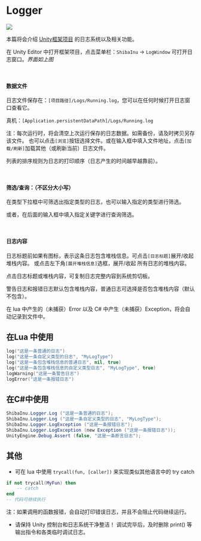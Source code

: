 # Logger

![](https://blog.lolo.link/img/unity/logger/logger.png)

本篇将会介绍 [Unity框架项目](https://github.com/lolo1208/unity3d-lolo) 的日志系统以及相关功能。

在 Unity Editor 中打开框架项目，点击菜单栏：`ShibaInu` -> `LogWindow` 可打开日志窗口。*界面如上图*

<br>

#### 数据文件
日志文件保存在：`[项目路径]/Logs/Running.log`，您可以在任何时候打开日志窗口查看它。

真机：`[Application.persistentDataPath]/Logs/Running.log`

注：每次运行时，将会清空上次运行保存的日志数据。如需备份，请及时拷贝另存该文件。
也可以点击`[浏览]`按钮选择文件。或在输入框中填入文件地址，点击`[加载/刷新]`加载其他（或刷新当前）日志文件。

列表的排序规则为日志的打印顺序（日志产生的时间越早越靠前）。

<br>

#### 筛选/查询：（不区分大小写）
在类型下拉框中可筛选出指定类型的日志，也可以输入指定的类型进行筛选。

或者，在后面的输入框中填入指定关键字进行查询筛选。

<br>

#### 日志内容
日志标题前如果有图标，表示这条日志包含堆栈信息。可点击`[日志标题]`展开/收起 堆栈内容。
或点击左下角`[展开堆栈信息]`选框，展开/收起 所有日志的堆栈内容。

点击日志标题或堆栈内容，可复制日志完整内容到系统剪切板。

警告日志和报错日志默认包含堆栈内容，普通日志可选择是否包含堆栈内容（默认不包含）。

在 lua 中产生的（未捕获）Error 以及 C# 中产生（未捕获）Exception，将会自动记录到文件中。

## 在Lua 中使用
```lua
log("这是一条普通的日志")
log("这是一条自定义类型的日志", "MyLogType")
log("这是一条包含堆栈信息的普通日志", nil, true)
log("这是一条包含堆栈信息的自定义类型日志", "MyLogType", true)
logWarning("这是一条警告日志")
logError("这是一条报错日志")
```

## 在C#中使用
```c#
ShibaInu.Logger.Log ("这是一条普通的日志");
ShibaInu.Logger.Log ("这是一条自定义类型的日志", "MyLogType");
ShibaInu.Logger.LogException ("这是一条报错日志");
ShibaInu.Logger.LogException (new Exception ("这是一条报错日志"));
UnityEngine.Debug.Assert (false, "这是一条断言日志"); 
```

## 其他
* 可在 lua 中使用 `trycall(fun, [caller])` 来实现类似其他语言中的 try catch
```lua
if not trycall(MyFun) then
    -- catch
end
-- 代码可继续执行
```
注：如果调用的函数报错，会自动打印错误日志，并且不会阻止代码继续运行。

* 请保持 Unity 控制台和日志系统干净整洁！
调试完毕后，及时删除 print() 等输出指令和各类临时调试日志。